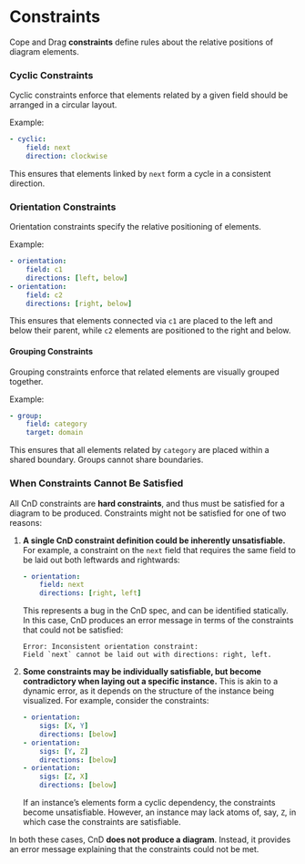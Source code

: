 # Constraints

Cope and Drag **constraints** define rules about the relative positions of diagram elements.


### **Cyclic Constraints**
Cyclic constraints enforce that elements related by a given field should be arranged in a circular layout.

Example:
```yaml
- cyclic:
    field: next
    direction: clockwise
```
This ensures that elements linked by `next` form a cycle in a consistent direction.

### **Orientation Constraints**
Orientation constraints specify the relative positioning of elements.

Example:
```yaml
- orientation:
    field: c1
    directions: [left, below]
- orientation:
    field: c2
    directions: [right, below]
```
This ensures that elements connected via `c1` are placed to the left and below their parent, while `c2` elements are positioned to the right and below.

#### **Grouping Constraints**
Grouping constraints enforce that related elements are visually grouped together.

Example:
```yaml
- group:
    field: category
    target: domain
```
This ensures that all elements related by `category` are placed within a shared boundary.
Groups cannot share boundaries.



### When Constraints Cannot Be Satisfied

All CnD constraints are **hard constraints**, and thus must be satisfied for a diagram to be produced. Constraints might not be satisfied for one of two reasons:

1. **A single CnD constraint definition could be inherently unsatisfiable.** For example, a constraint on the `next` field that requires the same field to be laid out both leftwards and rightwards:

   ```yaml
   - orientation:
       field: next
       directions: [right, left]
   ```

   This represents a bug in the CnD spec, and can be identified statically. In this case, CnD produces an error message in terms of the constraints that could not be satisfied:

   ```
   Error: Inconsistent orientation constraint:
   Field `next` cannot be laid out with directions: right, left.
   ```
2. **Some constraints may be individually satisfiable, but become contradictory when laying out a specific instance.** This is akin to a dynamic error, as it depends on the structure of the instance being visualized. For example, consider the constraints:

   ```yaml
   - orientation:
       sigs: [X, Y]
       directions: [below]
   - orientation:
       sigs: [Y, Z]
       directions: [below]
   - orientation:
       sigs: [Z, X]
       directions: [below]
   ```
   If an instance’s elements form a cyclic dependency, the constraints become unsatisfiable. However, an instance may lack atoms of, say, `Z`, in which case the constraints are satisfiable.


In both these cases, CnD **does not produce a diagram**. Instead, it provides an error message explaining that the constraints could not be met. 
